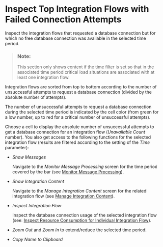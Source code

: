 <!-- loio5d9d21400fd54373b934bce11288b719 -->

# Inspect Top Integration Flows with Failed Connection Attempts

Inspect the integration flows that requested a database connection but for which no free database connection was available in the selected time period.

> ### Note:  
> This section only shows content if the time filter is set so that in the associated time period critical load situations are associated with at least one integration flow.

Integration flows are sorted from top to bottom according to the number of unsuccessful attempts to request a database connection \(divided by the absolute number of attempts\).

The number of unsuccessful attempts to request a database connection during the selected time period is indicated by the cell color \(from green for a low number, up to red for a critical number of unsuccessful attempts\).

Choose a cell to display the absolute number of unsuccessful attempts to get a database connection for an integration flow \(*Unavailable Count* number\). You also get access to the following functions for the selected integration flow \(results are filtered according to the setting of the *Time* parameter\):

-   *Show Messages*

    Navigate to the *Monitor Message Processing* screen for the time period covered by the bar \(see [Monitor Message Processing](monitor-message-processing-314df3f.md)\).

-   *Show Integration Content*

    Navigate to the *Manage Integration Content* screen for the related integration flow \(see [Manage Integration Content](manage-integration-content-09a7223.md)\).

-   *Inspect Integration Flow*

    Inspect the database connection usage of the selected integration flow \(see: [Inspect Resource Consumption for Individual Integration Flow](inspect-resource-consumption-for-individual-integration-flow-3380bd6.md)\).

-   *Zoom Out* and *Zoom In* to extend/reduce the selected time period.

-   *Copy Name to Clipboard*


